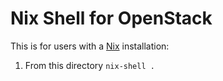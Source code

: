 # Nix Shell for OpenStack

This is for users with  a [Nix](https://nixos.org/nix/) installation:

1. From this directory `nix-shell .`
